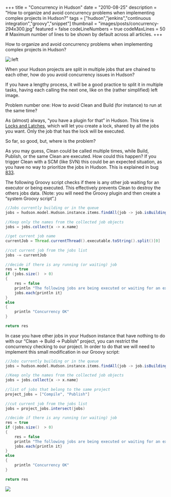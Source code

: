 +++
title = "Concurrency in Hudson"
date = "2010-08-25"
description = "How to organize and avoid concurrency problems when implementing complex projects in Hudson?"
tags = ["hudson","jenkins","continuous integration","groovy","snippet"]
thumbnail = "images/posts/concurrency-294x300.jpg"
featured = false
codeLineNumbers = true
codeMaxLines = 50 # Maximum number of lines to be shown by default across all articles.
+++

How to organize and avoid concurrency problems when implementing complex projects in Hudson?
<!--more-->

![:left](/images/posts/ci_cycle.png)

When your Hudson projects are split in multiple jobs that are chained to each other, how do you avoid concurrency issues in Hudson?

If you have a lengthy process, it will be a good practice to split it in multiple tasks, having each calling the next one, like on the (rather simplified) left image.

Problem number one: How to avoid Clean and Build (for instance) to run at the same time?

As (almost) always, “you have a plugin for that” in Hudson. This time is [Locks and Latches](https://web.archive.org/web/20140527100803/http://wiki.hudson-ci.org/display/HUDSON/Locks+and+Latches+plugin), which will let you create a lock, shared by all the jobs you want. Only the job that has the lock will be executed.

So far, so good, but, where is the problem?

As you may guess, Clean could be called multiple times, while Build, Publish, or the same Clean are executed. How could this happen? If you trigger Clean with a SCM (like SVN) this could be an expected situation, as you have no way to prioritize the jobs in Hudson. This is explained in bug [833](https://web.archive.org/web/20140527121346/http://issues.hudson-ci.org/browse/HUDSON-833).

The following Groovy script checks if there is any other job waiting for an executor or being executed. This effectively prevents Clean to destroy the others jobs data. (Note: you will need the Groovy plugin and then create a “system Groovy script”.)

```groovy
//Jobs currently building or in the queue
jobs = hudson.model.Hudson.instance.items.findAll{job -> job.isBuilding()} + hudson.model.Hudson.instance.items.findAll{job -> job.isInQueue()}
 
//Keep only the names from the collected job objects
jobs = jobs.collect{x -> x.name}
 
//get current job name
currentJob = Thread.currentThread().executable.toString().split()[0]
 
//cut current job from the jobs list
jobs -= currentJob
 
//decide if there is any running (or waiting) job
res = true
if (jobs.size()  > 0)
{
    res = false
    println "The following jobs are being executed or waiting for an executor"
    jobs.each{println it}
}
else
{
    println "Concurrency OK"
}
 
return res
```

In case you have other jobs in your Hudson instance that have nothing to do with our “Clean -> Build -> Publish” project, you can restrict the concurrency checking to our project. 
In order to do that we will need to implement this small modification in our Groovy script:

```groovy
//Jobs currently building or in the queue
jobs = hudson.model.Hudson.instance.items.findAll{job -> job.isBuilding()} + hudson.model.Hudson.instance.items.findAll{job -> job.isInQueue()}
 
//Keep only the names from the collected job objects
jobs = jobs.collect{x -> x.name}
 
//list of jobs that belong to the same project
project_jobs = ["Compile", "Publish"]
 
//cut current job from the jobs list
jobs = project_jobs.intersect(jobs)
 
//decide if there is any running (or waiting) job
res = true
if (jobs.size()  > 0)
{
    res = false
    println "The following jobs are being executed or waiting for an executor"
    jobs.each{println it}
}
else
{
    println "Concurrency OK"
}
 
return res
```

![](/images/posts/concurrency-294x300.jpg)
